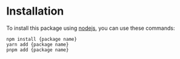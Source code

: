 <!--Title start

# Nodejs template

This template is licensed under the MIT license (https://choosealicense.com/licenses/mit/).

The MIT License is a permissive open-source license that allows you to use this template for any purpose, including commercial purposes, as long as you include a copy of the license and retain the copyright notice. You can also modify and distribute the template, as long as you include the same license and copyright notice as the original template. You are not required to share your modifications or derivative works with others. You are free to use this template in your own projects without any limitations.

Title end-->

<!--Start template-->

# Installation

To install this package using [nodejs](https://nodejs.org/en/), you can use these commands:

```sh-session
npm install {package name}
yarn add {package name}
pnpm add {package name}
```

<!--End template-->
